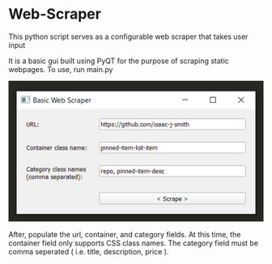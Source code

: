 # Web-Scraper
This python script serves as a configurable web scraper that takes user input

It is a basic gui built using PyQT for the purpose of scraping static webpages. To use, run main.py

![image of webscraper](images/screenshot.png)

After, populate the url, container, and category fields. At this time, the container field only supports CSS class names. The category field must be comma seperated ( i.e. title, description, price ).

